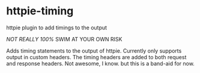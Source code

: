 # httpie-timing
httpie plugin to add timings to the output

*NOT REALLY 100%*
SWIM AT YOUR OWN RISK

Adds timing statements to the output of httpie. Currently only supports output in custom headers.
The timing headers are added to both request and response headers. Not awesome, I know. but this
is a band-aid for now.
